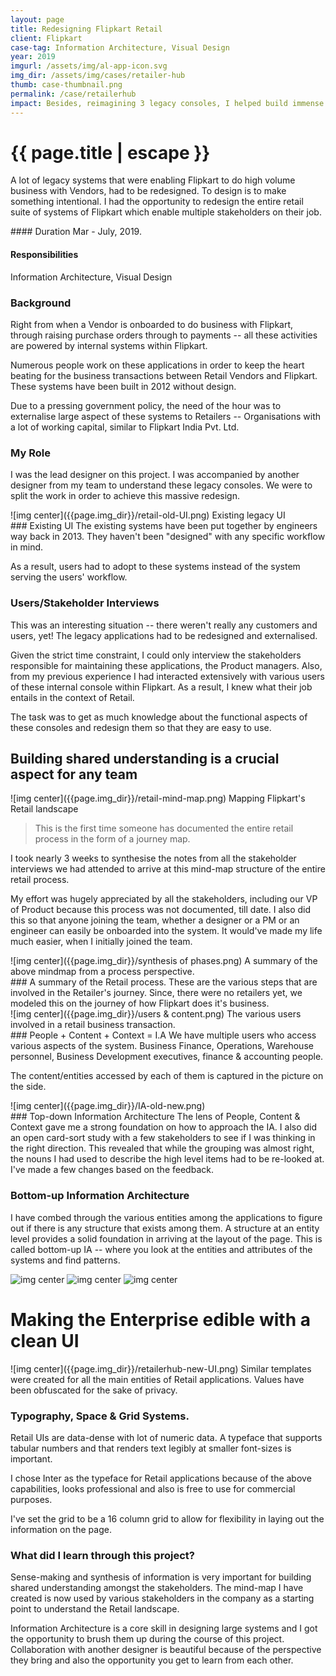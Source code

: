 ```yaml
---
layout: page
title: Redesigning Flipkart Retail
client: Flipkart
case-tag: Information Architecture, Visual Design
year: 2019
imgurl: /assets/img/al-app-icon.svg
img_dir: /assets/img/cases/retailer-hub
thumb: case-thumbnail.png
permalink: /case/retailerhub
impact: Besides, reimagining 3 legacy consoles, I helped build immense shared understanding among various stakeholders through the design artefacts I've created.
---
```

<div class="overview">
<h1 class="post-title">{{ page.title | escape }}</h1>

A lot of legacy systems that were enabling Flipkart to do high volume business with Vendors, had to be redesigned. To design is to make something intentional. 
I had the opportunity to redesign the entire retail suite of systems of Flipkart which enable multiple stakeholders on their job.

<div class="row">
<div class="col">
#### Duration
Mar - July, 2019.

#### Responsibilities
Information Architecture, Visual Design

</div>
</div>
</div>

### Background
Right from when a Vendor is onboarded to do business with Flipkart, through raising purchase orders through to payments -- all these activities are powered by internal systems within Flipkart. 

Numerous people work on these applications in order to keep the heart beating for the business transactions between Retail Vendors and Flipkart. These systems have been built in 2012 without design.

Due to a pressing government policy, the need of the hour was to externalise large aspect of these systems to Retailers -- Organisations with a lot of working capital, similar to Flipkart India Pvt. Ltd.

### My Role
I was the lead designer on this project. I was accompanied by another designer from my team to understand these legacy consoles. We were to split the work in order to achieve this massive redesign.

<div class='img-section left'>
<div class='row'>
<div class='col'>
![img center]({{page.img_dir}}/retail-old-UI.png)
<span class='img-caption'> Existing legacy UI </span>
</div>
<div class='col'>
### Existing UI
The existing systems have been put together by engineers way back in 2013. They haven't been "designed" with any specific workflow in mind.

As a result, users had to adopt to these systems instead of the system serving the users' workflow.
</div>
</div>
</div>

### Users/Stakeholder Interviews
This was an interesting situation -- there weren't really any customers and users, yet! The legacy applications had to be redesigned and externalised. 

Given the strict time constraint, I could only interview the stakeholders responsible for maintaining these applications, the Product managers. Also, from my previous experience I had interacted extensively with various users of these internal console within Flipkart. As a result, I knew what their job entails in the context of Retail.

The task was to get as much knowledge about the functional aspects of these consoles and redesign them so that they are easy to use.

## Building shared understanding is a crucial aspect for any team

<div class='full-width'>
![img center]({{page.img_dir}}/retail-mind-map.png)
<span class='img-caption'>Mapping Flipkart's Retail landscape</span>
</div>

>This is the first time someone has documented the entire retail process in the form of a journey map.

I took nearly 3 weeks to synthesise the notes from all the stakeholder interviews we had attended to arrive at this mind-map structure of the entire retail process.

My effort was hugely appreciated by all the stakeholders, including our VP of Product because this process was not documented, till date. I also did this so that anyone joining the team, whether a designer or a PM or an engineer can easily be onboarded into the system. It would've made my life much easier, when I initially joined the team.

<div class='img-section left'>
<div class='row'>
<div class='col'>
![img center]({{page.img_dir}}/synthesis of phases.png)
<span class='img-caption'> A summary of the above mindmap from a process perspective.
</span>
</div>
<div class='col'>
### A summary of the Retail process.
These are the various steps that are involved in the Retailer's journey. Since, there were no retailers yet, we modeled this on the journey of how Flipkart does it's business.
</div>
</div>
</div>

<div class='img-section left'>
<div class='row'>
<div class='col'>
![img center]({{page.img_dir}}/users & content.png)
<span class='img-caption'> The various users involved in a retail business transaction.
</span>
</div>
<div class='col'>
### People + Content + Context = I.A
We have multiple users who access various aspects of the system. Business Finance, Operations, Warehouse personnel, Business Development executives, finance & accounting people.

The content/entities accessed by each of them is captured in the picture on the side.
</div>
</div>
</div>

<div class='img-section left'>
<div class='row'>
<div class='col'>
![img center]({{page.img_dir}}/IA-old-new.png)
<span class='img-caption'>  </span>
</div>
<div class='col'>
### Top-down Information Architecture
The lens of People, Content & Context gave me a strong foundation on how to approach the IA. I also did an open card-sort study with a few stakeholders to see if I was thinking in the right direction. This revealed that while the grouping was almost right, the nouns I had used to describe the high level items had to be re-looked at. I've made a few changes based on the feedback.
</div>
</div>
</div>

### Bottom-up Information Architecture
I have combed through the various entities among the applications to figure out if there is any structure that exists among them. A structure at an entity level provides a solid foundation in arriving at the layout of the page. This is called bottom-up IA -- where you look at the entities and attributes of the systems and find patterns.

![img center]({{page.img_dir}}/content-analysis.png)
![img center]({{page.img_dir}}/entity-structure.png)
![img center]({{page.img_dir}}/template.png)

# Making the Enterprise edible with a clean UI

<div class='full-width'>
![img center]({{page.img_dir}}/retailerhub-new-UI.png)
<span class='img-caption'>Similar templates were created for all the main entities of Retail applications. Values have been obfuscated for the sake of privacy.
</span>
</div>

### Typography, Space & Grid Systems.
Retail UIs are data-dense with lot of numeric data. A typeface that supports tabular numbers and that renders text legibly at smaller font-sizes is important. 

I chose Inter as the typeface for Retail applications because of the above capabilities, looks professional and also is free to use for commercial purposes.

I've set the grid to be a 16 column grid to allow for flexibility in laying out the information on the page.

### What did I learn through this project?
Sense-making and synthesis of information is very important for building shared understanding amongst the stakeholders. The mind-map I have created is now used by various stakeholders in the company as a starting point to understand the Retail landscape.

Information Architecture is a core skill in designing large systems and I got the opportunity to brush them up during the course of this project. Collaboration with another designer is beautiful because of the perspective they bring and also the opportunity you get to learn from each other.